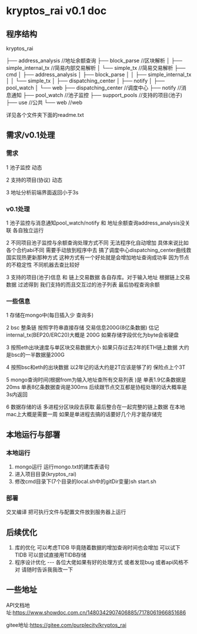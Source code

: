 # kryptos_rai v0.1 doc



## 程序结构

kryptos_rai

├── address_analysis  //地址余额查询
├── block_parse  //区块解析
│   ├── simple_internal_tx  //简易内部交易解析
│   └── simple_tx //简易交易解析
├── cmd
│   ├── address_analysis
│   ├── block_parse
│   │   ├── simple_internal_tx
│   │   └── simple_tx
│   ├── dispatching_center
│   ├── notify
│   ├── pool_watch
│   └── web
├── dispatching_center  //调度中心
├── notify //消息通知
├── pool_watch //池子监控
├── support_pools //支持的项目(池子)
├── use //公共
└── web //web



详见各个文件夹下面的readme.txt

## 需求/v0.1处理

### 需求

1 池子监控 动态

2 支持的项目(协议)  动态

3 地址分析前端界面返回小于3s



### v0.1处理

1 池子监控与消息通知pool_watch/notify 和 地址余额查询address_analysis没关联 各自独立运行

2 不同项目池子监控与余额查询处理方式不同  无法程序化自动增加 具体来说比如各个合约abi不同 需要手动放到程序中去 搞了调度中心dispatching_center曲线救国实现热更新那种方式 这种方式有一个好处就是会增加地址查询成功率 因为节点的不稳定性  不同机器去查比较好

3 支持的项目(池子)信息  和 链上交易数据  各自存库。对于输入地址  根据链上交易数据 过滤得到  我们支持的而且交互过的池子列表  最后协程查询余额



### 一些信息

1 存储在mongo中(每日插入少 查询多)

2 bsc 整条链  按照字符串直接存储   交易信息200G(8亿条数据) 估记internal_tx(BEP20/ERC20)大概是 200G  如果存储字段优化为byte会省硬盘

3 按照eth出块速度与单区块交易数据大小 如果只存过去2年的ETH链上数据 大约是bsc的一半数据量200G 

4 按照bsc和eth的出块数据 以2年记的话大约是2T应该是够了的 保险点上个3T

5  mongo查询时间(根据from为输入地址查所有交易列表 )是 单表1.9亿条数据是20ms  单表8亿条数据查询是300ms 后续跟节点交互都是协程处理的话大概率是3s内返回

6 数据存储的话 多进程分区块段去获取 最后整合在一起完整的链上数据 在本地mac上大概是需要一周 如果是单进程去搞的话要好几个月才能存储完





## 本地运行与部署

### 本地运行

1. mongo运行 运行mongo.txt的建库表语句
2. 进入项目目录(kryptos_rai)
3. 修改cmd目录下(7个目录的local.sh中的gitDir变量)sh start.sh



### 部署

交叉编译 把可执行文件与配置文件放到服务器上运行







## 后续优化

1. 库的优化 可以考虑TIDB  毕竟随着数据的增加查询时间也会增加 可以试下TIDB 可以尝试直接用TIDB存储
2. 程序设计优化 --- 各位大佬如果有好的处理方式 或者发现bug 或者api风格不对  请随时告诉我我改一下



## 一些地址

API文档地址:https://www.showdoc.com.cn/1480342907406885/7178061966851686

gitee地址:https://gitee.com/purplecity/kryptos_rai



